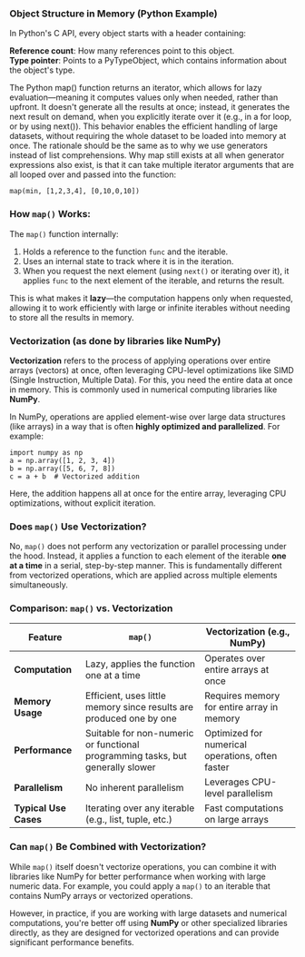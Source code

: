 ### Object Structure in Memory (Python Example)
In Python's C API, every object starts with a header containing:

**Reference count**: How many references point to this object.\
**Type pointer**: Points to a PyTypeObject, which contains information about the object's type.


The Python map() function returns an iterator, which allows for lazy evaluation—meaning it computes values only when needed, rather than upfront. It doesn't generate all the results at once; instead, it generates the next result on demand, when you explicitly iterate over it (e.g., in a for loop, or by using next()). This behavior enables the efficient handling of large datasets, without requiring the whole dataset to be loaded into memory at once.
The rationale should be the same as to why we use generators instead of list comprehensions. Why map still exists at all when generator expressions also exist, is that it can take multiple iterator arguments that are all looped over and passed into the function:

```map(min, [1,2,3,4], [0,10,0,10])```

### How `map()` Works:
The `map()` function internally:
1. Holds a reference to the function `func` and the iterable.
2. Uses an internal state to track where it is in the iteration.
3. When you request the next element (using `next()` or iterating over it), it applies `func` to the next element of the iterable, and returns the result.

This is what makes it **lazy**—the computation happens only when requested, allowing it to work efficiently with large or infinite iterables without needing to store all the results in memory.

### Vectorization (as done by libraries like NumPy)
**Vectorization** refers to the process of applying operations over entire arrays (vectors) at once, often leveraging CPU-level optimizations like SIMD (Single Instruction, Multiple Data). For this, you need the entire data at once in memory. This is commonly used in numerical computing libraries like **NumPy**.

In NumPy, operations are applied element-wise over large data structures (like arrays) in a way that is often **highly optimized and parallelized**. For example:
```
import numpy as np
a = np.array([1, 2, 3, 4])
b = np.array([5, 6, 7, 8])
c = a + b  # Vectorized addition
```
Here, the addition happens all at once for the entire array, leveraging CPU optimizations, without explicit iteration.

### Does `map()` Use Vectorization?
No, `map()` does not perform any vectorization or parallel processing under the hood. Instead, it applies a function to each element of the iterable **one at a time** in a serial, step-by-step manner. This is fundamentally different from vectorized operations, which are applied across multiple elements simultaneously.

### Comparison: `map()` vs. Vectorization

| Feature                  | `map()`                                   | Vectorization (e.g., NumPy)          |
|--------------------------|-------------------------------------------|--------------------------------------|
| **Computation**           | Lazy, applies the function one at a time | Operates over entire arrays at once |
| **Memory Usage**          | Efficient, uses little memory since results are produced one by one | Requires memory for entire array in memory |
| **Performance**           | Suitable for non-numeric or functional programming tasks, but generally slower | Optimized for numerical operations, often faster |
| **Parallelism**           | No inherent parallelism                   | Leverages CPU-level parallelism     |
| **Typical Use Cases**     | Iterating over any iterable (e.g., list, tuple, etc.) | Fast computations on large arrays  |

### Can `map()` Be Combined with Vectorization?
While `map()` itself doesn't vectorize operations, you can combine it with libraries like NumPy for better performance when working with large numeric data. For example, you could apply a `map()` to an iterable that contains NumPy arrays or vectorized operations.

However, in practice, if you are working with large datasets and numerical computations, you're better off using **NumPy** or other specialized libraries directly, as they are designed for vectorized operations and can provide significant performance benefits.
